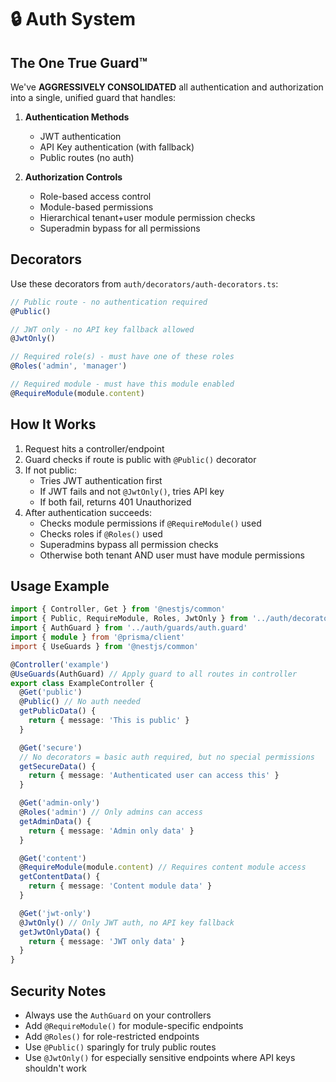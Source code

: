 # 🔒 Auth System

## The One True Guard™

We've **AGGRESSIVELY CONSOLIDATED** all authentication and authorization into a single, unified guard that handles:

1. **Authentication Methods**

   - JWT authentication
   - API Key authentication (with fallback)
   - Public routes (no auth)

2. **Authorization Controls**
   - Role-based access control
   - Module-based permissions
   - Hierarchical tenant+user module permission checks
   - Superadmin bypass for all permissions

## Decorators

Use these decorators from `auth/decorators/auth-decorators.ts`:

```typescript
// Public route - no authentication required
@Public()

// JWT only - no API key fallback allowed
@JwtOnly()

// Required role(s) - must have one of these roles
@Roles('admin', 'manager')

// Required module - must have this module enabled
@RequireModule(module.content)
```

## How It Works

1. Request hits a controller/endpoint
2. Guard checks if route is public with `@Public()` decorator
3. If not public:
   - Tries JWT authentication first
   - If JWT fails and not `@JwtOnly()`, tries API key
   - If both fail, returns 401 Unauthorized
4. After authentication succeeds:
   - Checks module permissions if `@RequireModule()` used
   - Checks roles if `@Roles()` used
   - Superadmins bypass all permission checks
   - Otherwise both tenant AND user must have module permissions

## Usage Example

```typescript
import { Controller, Get } from '@nestjs/common'
import { Public, RequireModule, Roles, JwtOnly } from '../auth/decorators/auth-decorators'
import { AuthGuard } from '../auth/guards/auth.guard'
import { module } from '@prisma/client'
import { UseGuards } from '@nestjs/common'

@Controller('example')
@UseGuards(AuthGuard) // Apply guard to all routes in controller
export class ExampleController {
  @Get('public')
  @Public() // No auth needed
  getPublicData() {
    return { message: 'This is public' }
  }

  @Get('secure')
  // No decorators = basic auth required, but no special permissions
  getSecureData() {
    return { message: 'Authenticated user can access this' }
  }

  @Get('admin-only')
  @Roles('admin') // Only admins can access
  getAdminData() {
    return { message: 'Admin only data' }
  }

  @Get('content')
  @RequireModule(module.content) // Requires content module access
  getContentData() {
    return { message: 'Content module data' }
  }

  @Get('jwt-only')
  @JwtOnly() // Only JWT auth, no API key fallback
  getJwtOnlyData() {
    return { message: 'JWT only data' }
  }
}
```

## Security Notes

- Always use the `AuthGuard` on your controllers
- Add `@RequireModule()` for module-specific endpoints
- Add `@Roles()` for role-restricted endpoints
- Use `@Public()` sparingly for truly public routes
- Use `@JwtOnly()` for especially sensitive endpoints where API keys shouldn't work

